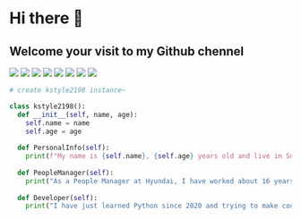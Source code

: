 # Hi there 👋
## Welcome your visit to my Github chennel


[![](https://img.shields.io/badge/Python-Django-blue)](https://www.djangoproject.com/)
[![](https://img.shields.io/badge/Python-FastApi-red)](https://fastapi.tiangolo.com/)
[![](https://img.shields.io/badge/Python-Scikit--learn-red)](https://scikit-learn.org/stable/)
[![](https://img.shields.io/badge/Python-PyCaret-yellown)](https://pycaret.org/)
[![](https://img.shields.io/badge/Python-Pandas-green)](https://pandas.pydata.org/)
[![](https://img.shields.io/badge/Vue-2.0-orange)](https://vuejs.org/)
[![](https://img.shields.io/badge/Vuetify-2.6-lightgrey)](https://vuetifyjs.com/en/)
[![](https://img.shields.io/badge/Python-pyscript-brightgreen)](https://pyscript.net/)

```python
# create kstyle2198 instance~

class kstyle2198():
  def __init__(self, name, age):
    self.name = name
    self.age = age
   
  def PersonalInfo(self):
    print(f"My name is {self.name}, {self.age} years old and live in South Korea")
 
  def PeopleManager(self):
    print("As a People Manager at Hyundai, I have worked about 16 years")
   
  def Developer(self):
    print("I have just learned Python since 2020 and trying to make cool projects like web development, data analysis, etc")

```
